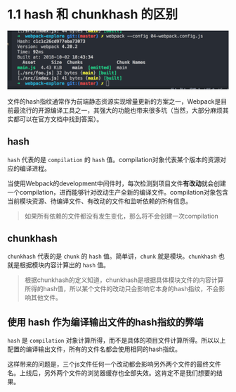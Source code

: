 # 1.1 hash 和 chunkhash 的区别

![屏幕快照 2018-10-02 下午6.43.57](media/15384769381662/%E5%B1%8F%E5%B9%95%E5%BF%AB%E7%85%A7%202018-10-02%20%E4%B8%8B%E5%8D%886.43.57.png)


文件的hash指纹通常作为前端静态资源实现增量更新的方案之一，Webpack是目前最流行的开源编译工具之一，其强大的功能也带来很多坑（当然，大部分麻烦其实都可以在官方文档中找到答案）。

## hash

`hash` 代表的是 `compilation` 的 `hash` 值。compilation对象代表某个版本的资源对应的编译进程。

当使用Webpack的development中间件时，每次检测到项目文件**有改动**就会创建一个compilation，进而能够针对改动生产全新的编译文件。compilation对象包含当前模块资源、待编译文件、有改动的文件和监听依赖的所有信息。

> 如果所有依赖的文件都没有发生变化，那么将不会创建一次compilation

## chunkhash

`chunkhash` 代表的是 `chunk` 的 `hash` 值。简单讲，`chunk` 就是模块。`chunkhash` 也就是根据模块内容计算出的 `hash` 值。

> 根据chunkhash的定义知道，chunkhash是根据具体模块文件的内容计算所得的hash值，所以某个文件的改动只会影响它本身的hash指纹，不会影响其他文件。

## 使用 hash 作为编译输出文件的hash指纹的弊端

`hash` 是 `compilation` 对象计算所得，而不是具体的项目文件计算所得。所以以上配置的编译输出文件，所有的文件名都会使用相同的hash指纹。

这样带来的问题是，三个js文件任何一个改动都会影响另外两个文件的最终文件名。上线后，另外两个文件的浏览器缓存也全部失效。这肯定不是我们想要的结果。


